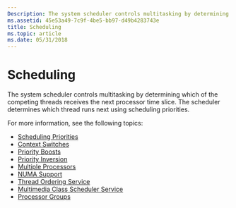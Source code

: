 ```yaml
---
Description: The system scheduler controls multitasking by determining which of the competing threads receives the next processor time slice. The scheduler determines which thread runs next using scheduling priorities.
ms.assetid: 45e53a49-7c9f-4be5-bb97-d49b4283743e
title: Scheduling
ms.topic: article
ms.date: 05/31/2018
---
```


# Scheduling

The system scheduler controls multitasking by determining which of the competing threads receives the next processor time slice. The scheduler determines which thread runs next using scheduling priorities.

For more information, see the following topics:

-   [Scheduling Priorities](scheduling-priorities.md)
-   [Context Switches](context-switches.md)
-   [Priority Boosts](priority-boosts.md)
-   [Priority Inversion](priority-inversion.md)
-   [Multiple Processors](multiple-processors.md)
-   [NUMA Support](numa-support.md)
-   [Thread Ordering Service](thread-ordering-service.md)
-   [Multimedia Class Scheduler Service](multimedia-class-scheduler-service.md)
-   [Processor Groups](processor-groups.md)

 

 



